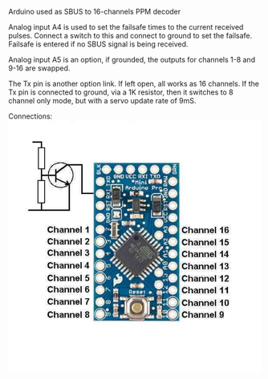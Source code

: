 Arduino used as SBUS to 16-channels PPM decoder

Analog input A4 is used to set the failsafe times to the current received pulses.
Connect a switch to this and connect to ground to set the failsafe.
Failsafe is entered if no SBUS signal is being received.

Analog input A5 is an option, if grounded, the outputs for channels 1-8 and 9-16
are swapped.

The Tx pin is another option link. If left open, all works as 16 channels.
If the Tx pin is connected to ground, via a 1K resistor, then it switches 
to 8 channel only mode, but with a servo update rate of 9mS.

Connections:
<img src="docs/Wiring.jpg"/>

